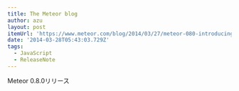 ```yaml
---
title: The Meteor blog
author: azu
layout: post
itemUrl: 'https://www.meteor.com/blog/2014/03/27/meteor-080-introducing-blaze'
date: '2014-03-28T05:43:03.729Z'
tags:
  - JavaScript
  - ReleaseNote
---
```

Meteor 0.8.0リリース
